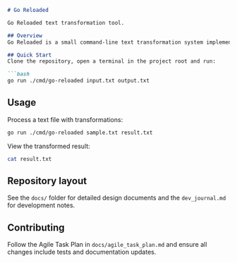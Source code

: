 ```markdown
# Go Reloaded

Go Reloaded text transformation tool.

## Overview
Go Reloaded is a small command-line text transformation system implemented in Go. It is intended as a demonstration of analysis-driven design, TDD-first development, and AI-assisted task planning.

## Quick Start
Clone the repository, open a terminal in the project root and run:

```bash
go run ./cmd/go-reloaded input.txt output.txt
```

## Usage
Process a text file with transformations:

```bash
go run ./cmd/go-reloaded sample.txt result.txt
```

View the transformed result:
```bash
cat result.txt
```

## Repository layout
See the `docs/` folder for detailed design documents and the `dev_journal.md` for development notes.

## Contributing
Follow the Agile Task Plan in `docs/agile_task_plan.md` and ensure all changes include tests and documentation updates.
```
